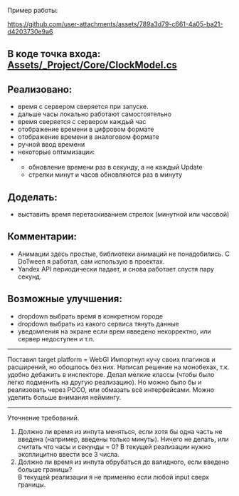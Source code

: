 
Пример работы:

https://github.com/user-attachments/assets/789a3d79-c661-4a05-ba21-d4203730e9a6

<!-- https://github.com/user-attachments/assets/c9df9f43-e60a-488f-a1b7-dce9edbecf1d -->

## В коде точка входа: [Assets/_Project/Core/ClockModel.cs](https://github.com/gggittt/ClockHttp/blob/main/Assets/_Project/Core/ClockModel.cs)

## Реализовано:
- время с сервером сверяется при запуске.
- дальше часы локально работают самостоятельно
- время сверяется с сервером каждый час
- отображение времени в цифровом формате
- отображение времени в аналоговом формате
- ручной ввод времени
- некоторые оптимизации:
- - обновление времени раз в секунду, а не каждый Update
  - стрелки минут и часов обновляются раз в минуту


## Доделать:
- выставить время перетаскиванием стрелок (минутной или часовой)

## Комментарии:
- Анимации здесь простые, библиотеки анимаций не понадобились. С DoTween я работал, сам использую в проектах.
- Yandex API периодически падает, и снова работает спустя пару секунд.

## Возможные улучшения:
- dropdown выбрать время в конкретном городе
- dropdown выбрать из какого сервиса тянуть данные
- уведомления на экране если врем явведено некорректно, или сервер недоступен и т.п.

---

Поставил target platform = WebGl
Импортнул кучу своих плагинов и расширений, но обошлось без них. 
Написал решение на монобехах, т.к. удобно дебажить в инспекторе. Делал мелкие классы (чтобы было легко подменить на другую реализацию). Но можно было бы и реализовать через POCO, или обмазать всё интерфейсами. Можно уделить больше внимания неймингу. 

---

Уточнение требований. 
1) Должно ли время из инпута меняться, если хотя бы одна часть не введена (например, введены только минуты). Ничего не делать, или считать что часы и секунды = 0? 
В текущей реализации нужно эксплицитно ввести все 3 числа.
2) Должно ли время из инпута обрубаться до валидного, если введено больше границы?  
В текущей реализации я не применяю если любой input сверх границы.


